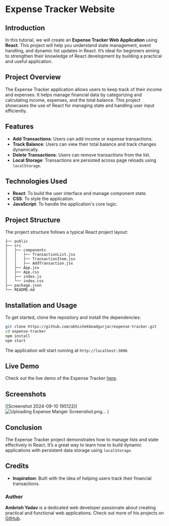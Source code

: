
# Expense Tracker Website

## Introduction

In this tutorial, we will create an **Expense Tracker Web Application** using **React**. This project will help you understand state management, event handling, and dynamic list updates in React. It’s ideal for beginners aiming to strengthen their knowledge of React development by building a practical and useful application.

## Project Overview

The Expense Tracker application allows users to keep track of their income and expenses. It helps manage financial data by categorizing and calculating income, expenses, and the total balance. This project showcases the use of React for managing state and handling user input efficiently.

## Features

- **Add Transactions**: Users can add income or expense transactions.
- **Track Balance**: Users can view their total balance and track changes dynamically.
- **Delete Transactions**: Users can remove transactions from the list.
- **Local Storage**: Transactions are persisted across page reloads using `localStorage`.

## Technologies Used

- **React**: To build the user interface and manage component state.
- **CSS**: To style the application.
- **JavaScript**: To handle the application's core logic.

## Project Structure

The project structure follows a typical React project layout:

```
├── public
├── src
│   ├── components
│   │   ├── TransactionList.jsx
│   │   ├── TransactionItem.jsx
│   │   ├── AddTransaction.jsx
│   ├── App.jsx
│   ├── App.css
│   ├── index.js
│   └── index.css
├── package.json
└── README.md
```

## Installation and Usage

To get started, clone the repository and install the dependencies:

```bash
git clone https://github.com/abhishekboadgurjar/expense-tracker.git
cd expense-tracker
npm install
npm start
```

The application will start running at `http://localhost:3000`.

## Live Demo

Check out the live demo of the Expense Tracker [here]().

## Screenshots

![Screenshot 2024-09-10 195122](![Uploading Expense Manger Screenshot.png…]()
)


## Conclusion

The Expense Tracker project demonstrates how to manage lists and state effectively in React. It’s a great way to learn how to build dynamic applications with persistent data storage using `localStorage`.

## Credits

- **Inspiration**: Built with the idea of helping users track their financial transactions.

### Author

**Ambrish Yadav** is a dedicated web developer passionate about creating practical and functional web applications. Check out more of his projects on [GitHub](https://github.com/Ambrish2408).
